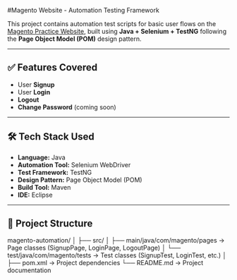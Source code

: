#Magento Website - Automation Testing Framework

This project contains automation test scripts for basic user flows on the [Magento Practice Website](https://magento.softwaretestingboard.com/), built using **Java + Selenium + TestNG** following the **Page Object Model (POM)** design pattern.

---

## ✅ Features Covered
- User **Signup**
- User **Login**
- **Logout**
- **Change Password** (coming soon)

---

## 🛠 Tech Stack Used
- **Language:** Java  
- **Automation Tool:** Selenium WebDriver  
- **Test Framework:** TestNG  
- **Design Pattern:** Page Object Model (POM)  
- **Build Tool:** Maven  
- **IDE:** Eclipse  

---

## 📂 Project Structure

magento-automation/
│
├── src/
│ ├── main/java/com/magento/pages → Page classes (SignupPage, LoginPage, LogoutPage)
│ └── test/java/com/magento/tests → Test classes (SignupTest, LoginTest, etc.)
│
├── pom.xml → Project dependencies
└── README.md → Project documentation
